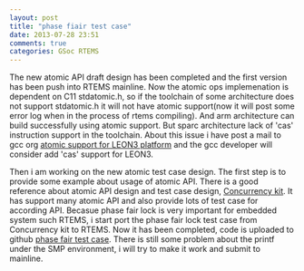 ```yaml
---
layout: post
title: "phase fiair test case"
date: 2013-07-28 23:51
comments: true
categories: GSoc RTEMS
---
```


The new atomic API draft design has been completed and the first version has been push into RTEMS mainline. Now the atomic ops implemenation is dependent on C11 stdatomic.h, so if the toolchain of some architecture does not support stdatomic.h it will not have atomic support(now it will post some error log when in the process of rtems compiling). And arm architecture can build successfully using atomic support. But sparc architecture lack of 'cas' instruction support in the toolchain. About this issue i have post a mail to gcc org [atomic support for LEON3 platform][1] and the gcc developer will consider add 'cas' support for LEON3.

Then i am working on the new atomic test case design. The first step is to provide some example about usage of atomic API. There is a good reference about atomic API design and test case design, [Concurrency kit][2]. It has support many atomic API and also provide lots of test case for according API. Becasue phase fair lock is very important for embedded system such RTEMS, i start port the phase fair lock test case from Concurrency kit to RTEMS. Now it has been completed, code is uploaded to github [phase fair test case][3]. There is still some problem about the printf under the SMP environment, i will try to make it work and submit to mainline.

[1]: http://gcc.gnu.org/ml/gcc/2013-07/msg00272.html "RTEMS Source Builder"
[2]: http://concurrencykit.org/ "Concurrency kit"
[3]: https://github.com/WeiY/rtems/commit/25fb61a5252db423b8f55c0d57c151c7271ebfdb "phase fair test case"